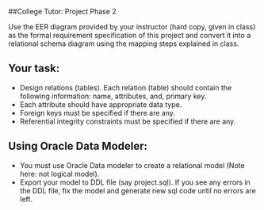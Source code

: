 ##College Tutor: Project Phase 2

Use the EER diagram provided by your instructor (hard copy, given in class) as the formal requirement specification of this project and convert it into a relational schema diagram using the mapping steps explained in class.

<h2>Your task:</h2>

- Design relations (tables). Each relation (table) should contain the following information: name, attributes, and, primary key.
- Each attribute should have appropriate data type.
- Foreign keys must be specified if there are any.
- Referential integrity constraints must be specified if there are any.

<h2>Using Oracle Data Modeler:</h2>

- You must use Oracle Data modeler to create a relational model (Note here: not logical model).
- Export your model to DDL file (say project.sql). If you see any errors in the DDL file, fix the model and generate new sql code until no errors are left. 
